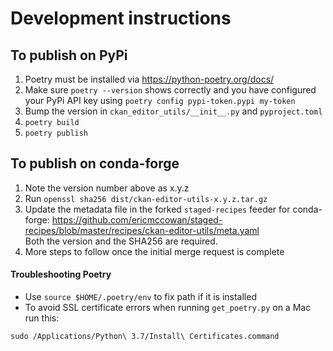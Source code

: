 # Development instructions

## To publish on PyPi
1. Poetry must be installed via https://python-poetry.org/docs/
2. Make sure `poetry --version` shows correctly and you have configured your PyPi API key 
using `poetry config pypi-token.pypi my-token`
3. Bump the version in `ckan_editor_utils/__init__.py` and `pyproject.toml`
4. `poetry build`
5. `poetry publish`


## To publish on conda-forge
1. Note the version number above as x.y.z
2. Run `openssl sha256 dist/ckan-editor-utils-x.y.z.tar.gz`
3. Update the metadata file in the forked `staged-recipes` feeder for conda-forge: 
https://github.com/ericmccowan/staged-recipes/blob/master/recipes/ckan-editor-utils/meta.yaml  
Both the version and the SHA256 are required.
4. More steps to follow once the initial merge request is complete


#### Troubleshooting Poetry
* Use `source $HOME/.poetry/env` to fix path if it is installed
* To avoid SSL certificate errors when running `get_poetry.py` on a Mac run this:
```shell script
sudo /Applications/Python\ 3.7/Install\ Certificates.command
```